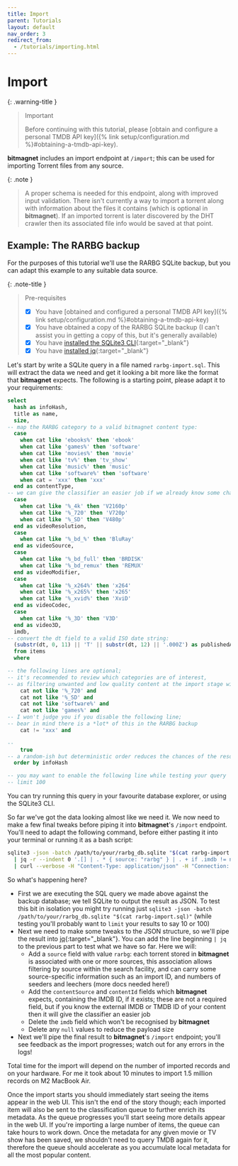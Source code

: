 ```yaml
---
title: Import
parent: Tutorials
layout: default
nav_order: 3
redirect_from:
  - /tutorials/importing.html
---
```


# Import

{: .warning-title }

> Important
>
> Before continuing with this tutorial, please [obtain and configure a personal TMDB API key]({% link setup/configuration.md %}#obtaining-a-tmdb-api-key).

**bitmagnet** includes an import endpoint at `/import`; this can be used for importing Torrent files from any source.

{: .note }

> A proper schema is needed for this endpoint, along with improved input validation. There isn't currently a way to import a torrent along with information about the files it contains (which is optional in **bitmagnet**). If an imported torrent is later discovered by the DHT crawler then its associated file info would be saved at that point.

## Example: The RARBG backup

For the purposes of this tutorial we'll use the RARBG SQLite backup, but you can adapt this example to any suitable data source.

{: .note-title }

> Pre-requisites
>
> - [x] You have [obtained and configured a personal TMDB API key]({% link setup/configuration.md %}#obtaining-a-tmdb-api-key)
> - [x] You have obtained a copy of the RARBG SQLite backup (I can't assist you in getting a copy of this, but it's generally available)
> - [x] You have [installed the SQLite3 CLI](https://www.tutorialspoint.com/sqlite/sqlite_installation.htm){:target="\_blank"}
> - [x] You have [installed jq](https://jqlang.github.io/jq/download/){:target="\_blank"}

Let's start by write a SQLite query in a file named `rarbg-import.sql`. This will extract the data we need and get it looking a bit more like the format that **bitmagnet** expects. The following is a starting point, please adapt it to your requirements:

```sql
select
  hash as infoHash,
  title as name,
  size,
-- map the RARBG category to a valid bitmagnet content type:
  case
    when cat like 'ebooks%' then 'ebook'
    when cat like 'games%' then 'software'
    when cat like 'movies%' then 'movie'
    when cat like 'tv%' then 'tv_show'
    when cat like 'music%' then 'music'
    when cat like 'software%' then 'software'
    when cat = 'xxx' then 'xxx'
  end as contentType,
-- we can give the classifier an easier job if we already know some characteristics of the content:
  case
    when cat like '%_4k' then 'V2160p'
    when cat like '%_720' then 'V720p'
    when cat like '%_SD' then 'V480p'
  end as videoResolution,
  case
    when cat like '%_bd_%' then 'BluRay'
  end as videoSource,
  case
    when cat like '%_bd_full' then 'BRDISK'
    when cat like '%_bd_remux' then 'REMUX'
  end as videoModifier,
  case
    when cat like '%_x264%' then 'x264'
    when cat like '%_x265%' then 'x265'
    when cat like '%_xvid%' then 'XviD'
  end as videoCodec,
  case
    when cat like '%_3D' then 'V3D'
  end as video3D,
  imdb,
-- convert the dt field to a valid ISO date string:
  (substr(dt, 0, 11) || 'T' || substr(dt, 12) || '.000Z') as publishedAt
  from items
  where

-- the following lines are optional;
-- it's recommended to review which categories are of interest,
-- as filtering unwanted and low quality content at the import stage will improve the app experience
    cat not like '%_720' and
    cat not like '%_SD' and
    cat not like 'software%' and
    cat not like 'games%' and
-- I won't judge you if you disable the following line;
-- bear in mind there is a *lot* of this in the RARBG backup
    cat != 'xxx' and

--
    true
-- a random-ish but deterministic order reduces the chances of the resolver duplicating its work:
  order by infoHash

-- you may want to enable the following line while testing your query
-- limit 100
```

You can try running this query in your favourite database explorer, or using the SQLite3 CLI.

So far we've got the data looking almost like we need it. We now need to make a few final tweaks before piping it into **bitmagnet**'s `/import` endpoint. You'll need to adapt the following command, before either pasting it into your terminal or running it as a bash script:

```sh
sqlite3 -json -batch /path/to/your/rarbg_db.sqlite "$(cat rarbg-import.sql)" \
  | jq -r --indent 0 '.[] | . * { source: "rarbg" } | . + if .imdb != null then { contentSource: "imdb", contentId: .imdb } else {} end | del(.imdb) | del(..|nulls)' \
  | curl --verbose -H "Content-Type: application/json" -H "Connection: close" --data-binary @- http://localhost:3333/import
```

So what's happening here?

- First we are executing the SQL query we made above against the backup database; we tell SQLite to output the result as JSON. To test this bit in isolation you might try running just `sqlite3 -json -batch /path/to/your/rarbg_db.sqlite "$(cat rarbg-import.sql)"` (while testing you'll probably want to `limit` your results to say 10 or 100)
- Next we need to make some tweaks to the JSON structure, so we'll pipe the result into [jq](https://jqlang.github.io/jq/){:target="\_blank"}. You can add the line beginning `| jq` to the previous part to test what we have so far. Here we will:
  - Add a `source` field with value `rarbg`: each torrent stored in **bitmagnet** is associated with one or more sources, this association allows filtering by source within the search facility, and can carry some source-specific information such as an import ID, and numbers of seeders and leechers (more docs needed here!)
  - Add the `contentSource` and `contentId` fields which **bitmagnet** expects, containing the IMDB ID, if it exists; these are not a required field, but if you know the external IMDB or TMDB ID of your content then it will give the classifier an easier job
  - Delete the `imdb` field which won't be recognised by **bitmagnet**
  - Delete any `null` values to reduce the payload size
- Next we'll pipe the final result to **bitmagnet**'s `/import` endpoint; you'll see feedback as the import progresses; watch out for any errors in the logs!

Total time for the import will depend on the number of imported records and on your hardware. For me it took about 10 minutes to import 1.5 million records on M2 MacBook Air.

Once the import starts you should immediately start seeing the items appear in the web UI. This isn't the end of the story though; each imported item will also be sent to the classification queue to further enrich its metadata. As the queue progresses you'll start seeing more details appear in the web UI. If you're importing a large number of items, the queue can take hours to work down. Once the metadata for any given movie or TV show has been saved, we shouldn't need to query TMDB again for it, therefore the queue should accelerate as you accumulate local metadata for all the most popular content.

